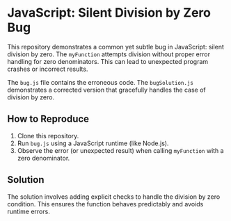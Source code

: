 # JavaScript: Silent Division by Zero Bug

This repository demonstrates a common yet subtle bug in JavaScript: silent division by zero. The `myFunction` attempts division without proper error handling for zero denominators.  This can lead to unexpected program crashes or incorrect results.

The `bug.js` file contains the erroneous code.  The `bugSolution.js` demonstrates a corrected version that gracefully handles the case of division by zero.

## How to Reproduce

1. Clone this repository.
2. Run `bug.js` using a JavaScript runtime (like Node.js).
3. Observe the error (or unexpected result) when calling `myFunction` with a zero denominator.

## Solution

The solution involves adding explicit checks to handle the division by zero condition.  This ensures the function behaves predictably and avoids runtime errors.